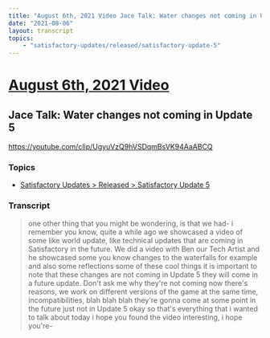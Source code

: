 ```yaml
---
title: "August 6th, 2021 Video Jace Talk: Water changes not coming in Update 5"
date: "2021-08-06"
layout: transcript
topics:
    - "satisfactory-updates/released/satisfactory-update-5"
---
```

# [August 6th, 2021 Video](../2021-08-06.md)
## Jace Talk: Water changes not coming in Update 5
https://youtube.com/clip/UgyuVzQ9hVSDqmBsVK94AaABCQ

### Topics
* [Satisfactory Updates > Released > Satisfactory Update 5](../topics/satisfactory-updates/released/satisfactory-update-5.md)

### Transcript

> one other thing that you might
be wondering, is that we had- i remember you know,
quite a while ago we showcased a video of some like world update,
like technical updates that are coming in Satisfactory in the future.
We did a video with Ben our Tech Artist and he showcased some you know
changes to the waterfalls for example and also some reflections
some of these cool things it is important to note that these changes are
not coming in Update 5 they will come in a future update.
Don't ask me why they're not coming now there's reasons, we work on different
versions of the game at the same time, incompatibilities, blah blah blah
they're gonna come at some point in the future just not in Update 5 okay so that's everything that
i wanted to talk about today i hope you found the video
interesting, i hope you're-

